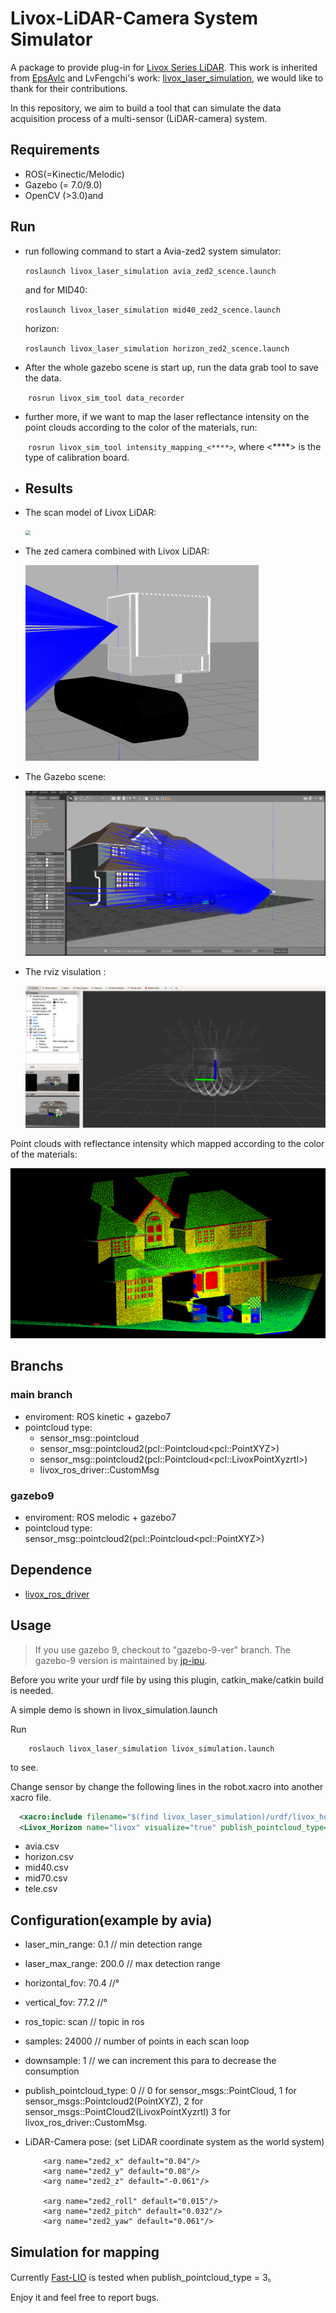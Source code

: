 # Livox-LiDAR-Camera System Simulator
A package to provide plug-in for [Livox Series LiDAR](https://www.livoxtech.com). This work is inherited from  [EpsAvlc](https://github.com/EpsAvlc) and LvFengchi's work: [livox_laser_simulation](https://github.com/lvfengchi/livox_laser_simulation.), we would like to thank for their contributions. 

In this repository, we aim to build a tool that can simulate the data acquisition process of a multi-sensor (LiDAR-camera) system.

## Requirements
- ROS(=Kinectic/Melodic)
- Gazebo (= 7.0/9.0)
- OpenCV (>3.0)and 

## Run

- run following command to start a Avia-zed2 system simulator:

  ​	`roslaunch livox_laser_simulation avia_zed2_scence.launch`

  and for MID40:

  ​	`roslaunch livox_laser_simulation mid40_zed2_scence.launch`

  horizon:

  ​	`roslaunch livox_laser_simulation horizon_zed2_scence.launch`

- After the whole gazebo scene is start up, run the data grab tool to save the data.

  ​	`rosrun livox_sim_tool data_recorder`

- further more, if we want to map the laser reflectance intensity on the point clouds  according to the color of the materials, run:

  ​    `rosrun livox_sim_tool intensity_mapping_<****>`, where <****> is the type of calibration board.

- ## Results

- The scan model of Livox LiDAR:

  <img src="resources/total.gif" style="zoom:50%;" />

- The zed camera combined with Livox LiDAR:

  <img src="resources/LC-model.png" style="zoom:50%;" />

- The Gazebo scene:

   <img src="resources/gazebo_scene.png" style="zoom:50%;" />

- The rviz visulation :

   <img src="resources/rviz_pc.png" style="zoom:50%;" />

Point clouds with reflectance intensity which mapped according to the color of the materials:

 <img src="resources/with_intensity.png" style="zoom:50%;" />



## Branchs

### main branch
- enviroment: ROS kinetic + gazebo7
- pointcloud type: 
  - sensor_msg::pointcloud
  - sensor_msg::pointcloud2(pcl::Pointcloud\<pcl::PointXYZ\>)
  - sensor_msg::pointcloud2(pcl::Pointcloud\<pcl::LivoxPointXyzrtl\>)
  - livox_ros_driver::CustomMsg
  <!-- - livox_ros_driver::CustomMsg -->

### gazebo9
- enviroment: ROS melodic + gazebo7
- pointcloud type: sensor_msg::pointcloud2(pcl::Pointcloud\<pcl::PointXYZ\>)

## Dependence

- [livox_ros_driver](https://github.com/Livox-SDK/livox_ros_driver)

## Usage

> If you use gazebo 9, checkout to "gazebo-9-ver" branch. The gazebo-9 version is maintained by [jp-ipu](https://github.com/jp-ipu).

Before you write your urdf file by using this plugin, catkin_make/catkin build is needed.

A simple demo is shown in livox_simulation.launch

Run 
```
    roslauch livox_laser_simulation livox_simulation.launch
```
to see.

Change sensor by change the following lines in the robot.xacro into another xacro file.
```xml
  <xacro:include filename="$(find livox_laser_simulation)/urdf/livox_horizon.xacro"/>
  <Livox_Horizon name="livox" visualize="true" publish_pointcloud_type="2"/>
```

- avia.csv
- horizon.csv
- mid40.csv
- mid70.csv
- tele.csv

## Configuration(example by avia)

- laser_min_range: 0.1  // min detection range

- laser_max_range: 200.0  // max detection range

- horizontal_fov: 70.4   //°

- vertical_fov: 77.2    //°

- ros_topic: scan // topic in ros

- samples: 24000  // number of points in each scan loop

- downsample: 1 // we can increment this para to decrease the consumption

- publish_pointcloud_type: 0 // 0 for sensor_msgs::PointCloud, 1 for sensor_msgs::Pointcloud2(PointXYZ), 2 for sensor_msgs::PointCloud2(LivoxPointXyzrtl) 3 for livox_ros_driver::CustomMsg.

- LiDAR-Camera pose: (set  LiDAR coordinate system as the world system)

  ```
      <arg name="zed2_x" default="0.04"/>
      <arg name="zed2_y" default="0.08"/>
      <arg name="zed2_z" default="-0.061"/>
  
      <arg name="zed2_roll" default="0.015"/>
      <arg name="zed2_pitch" default="0.032"/>
      <arg name="zed2_yaw" default="0.061"/>
  ```



## Simulation for mapping

Currently [Fast-LIO](https://github.com/hku-mars/FAST_LIO) is tested when publish_pointcloud_type = 3。

Enjoy it and feel free to report bugs.
